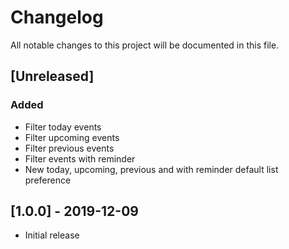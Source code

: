 # Changelog
All notable changes to this project will be documented in this file.

## [Unreleased]

### Added

- Filter today events
- Filter upcoming events
- Filter previous events
- Filter events with reminder
- New today, upcoming, previous and with reminder default list preference 

## [1.0.0] - 2019-12-09

- Initial release
